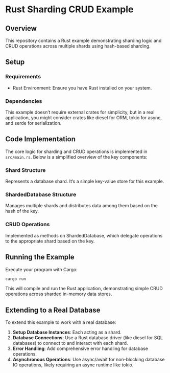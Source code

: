 # Rust Sharding CRUD Example

## Overview

This repository contains a Rust example demonstrating sharding logic and CRUD operations across multiple shards using hash-based sharding.

## Setup

### Requirements

- Rust Environment: Ensure you have Rust installed on your system.

### Dependencies

This example doesn’t require external crates for simplicity, but in a real application, you might consider crates like diesel for ORM, tokio for async, and serde for serialization.

## Code Implementation

The core logic for sharding and CRUD operations is implemented in `src/main.rs`. Below is a simplified overview of the key components:

### Shard Structure

Represents a database shard. It’s a simple key-value store for this example.

### ShardedDatabase Structure

Manages multiple shards and distributes data among them based on the hash of the key.

### CRUD Operations

Implemented as methods on ShardedDatabase, which delegate operations to the appropriate shard based on the key.

## Running the Example

Execute your program with Cargo:

```bash
cargo run
```

This will compile and run the Rust application, demonstrating simple CRUD operations across sharded in-memory data stores.

## Extending to a Real Database

To extend this example to work with a real database:

1. **Setup Database Instances**: Each acting as a shard.
2. **Database Connections**: Use a Rust database driver (like diesel for SQL databases) to connect to and interact with each shard.
3. **Error Handling**: Add comprehensive error handling for database operations.
4. **Asynchronous Operations**: Use async/await for non-blocking database IO operations, likely requiring an async runtime like tokio.